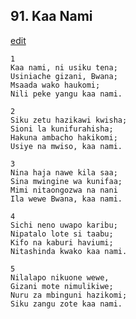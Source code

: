 ## 91. Kaa Nami
[edit](https://docs.google.com/document/d/1WcTxYLShbFnEPDf8lpGpfl3vONf16zOc/edit?mode=html)




    1
    Kaa nami, ni usiku tena;
    Usiniache gizani, Bwana;
    Msaada wako haukomi;
    Nili peke yangu kaa nami.

    2
    Siku zetu hazikawi kwisha;
    Sioni la kunifurahisha;
    Hakuna ambacho hakikomi;
    Usiye na mwiso, kaa nami.

    3
    Nina haja nawe kila saa;
    Sina mwingine wa kunifaa;
    Mimi nitaongozwa na nani
    Ila wewe Bwana, kaa nami.

    4
    Sichi neno uwapo karibu;
    Nipatalo lote si taabu;
    Kifo na kaburi haviumi;
    Nitashinda kwako kaa nami.

    5
    Nilalapo nikuone wewe,
    Gizani mote nimulikiwe;
    Nuru za mbinguni hazikomi;
    Siku zangu zote kaa nami.


